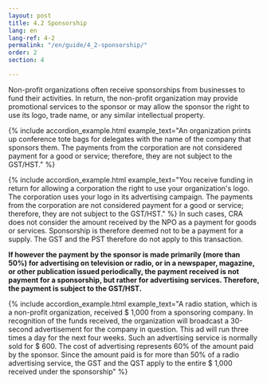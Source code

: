 ```yaml
---
layout: post
title: 4.2 Sponsorship
lang: en
lang-ref: 4-2
permalink: "/en/guide/4_2-sponsorship/"
order: 2
section: 4

---
```

Non-profit organizations often receive sponsorships from businesses to fund their activities. In return, the non-profit organization may provide promotional services to the sponsor or may allow the sponsor the right to use its logo, trade name, or any similar intellectual property.

{% include accordion_example.html
example_text="An organization prints up conference tote bags for delegates with the name of the company that sponsors them. The payments from the corporation are not considered payment for a good or service; therefore, they are not subject to the GST/HST."
%}

{% include accordion_example.html
example_text="You receive funding in return for allowing a corporation the right to use your organization's logo. The corporation uses your logo in its advertising campaign. The payments from the corporation are not considered payment for a good or service; therefore, they are not subject to the GST/HST."
%}
In such cases, CRA does not consider the amount received by the NPO as a payment for goods or services. Sponsorship is therefore deemed not to be a payment for a supply. The GST and the PST therefore do not apply to this transaction.

**If however the payment by the sponsor is made primarily (more than 50%) for advertising on television or radio, or in a newspaper, magazine, or other publication issued periodically, the payment received is not payment for a sponsorship, but rather for advertising services. Therefore, the payment is subject to the GST/HST.**

{% include accordion_example.html
example_text="A radio station, which is a non-profit organization, received $ 1,000 from a sponsoring company. In recognition of the funds received, the organization will broadcast a 30-second advertisement for the company in question. This ad will run three times a day for the next four weeks. Such an advertising service is normally sold for $ 600. The cost of advertising represents 60% of the amount paid by the sponsor. Since the amount paid is for more than 50% of a radio advertising service, the GST and the QST apply to the entire $ 1,000 received under the sponsorship"
%}
